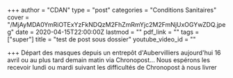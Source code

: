 +++
author = "CDAN"
type = "post"
categories = "Conditions Sanitaires"
cover = "/MjAyMDA0YmRiOTExYzFkNDQzM2FhZmRmYjc2M2FmNjUxOGYwZDQ.jpeg"
date = 2020-04-15T22:00:00Z
lastmod = ""
pdf_link = ""
tags = ["super"]
title = "test de post sous dossier"
youtube_video_id = ""

+++
Départ des masques depuis un entrepôt d'Aubervilliers aujourd'hui 16 avril ou au plus tard demain matin via Chronopost... Nous espérons les recevoir lundi ou mardi suivant les difficultés de Chronopost à nous livrer
